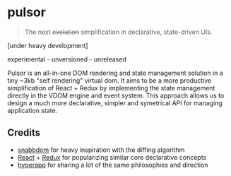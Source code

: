 # pulsor
> The next ~~evolution~~ simplification in declarative, state-driven UIs.

[under heavy development]

experimental - unversioned - unreleased

Pulsor is an all-in-one DOM rendering and state management solution in a tiny ~3kb "self rendering" virtual dom. It aims to be a more productive simplification of React + Redux by implementing the state management directly in the VDOM engine and event system. This approach allows us to design a much more declarative, simpler and symetrical API for managing application state.

## Credits
- [snabbdom](https://github.com/snabbdom/snabbdom) for heavy inspiration with the diffing algorithm
- [React](https://reactjs.org/) + [Redux](https://redux.js.org/) for popularizing similar core declarative concepts
- [hyperapp](https://github.com/jorgebucaran/hyperapp) for sharing a lot of the same philosophies and direction